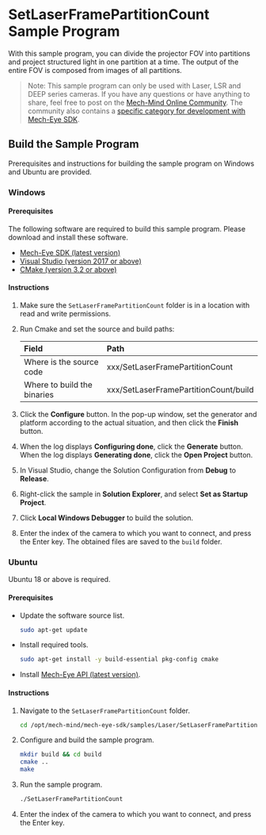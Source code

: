 # SetLaserFramePartitionCount Sample Program

With this sample program, you can divide the projector FOV into partitions and project structured light in one partition at a time. The output of the entire FOV is composed from images of all partitions.

> Note: This sample program can only be used with Laser, LSR and DEEP series cameras.
If you have any questions or have anything to share, feel free to post on the [Mech-Mind Online Community](https://community.mech-mind.com/). The community also contains a [specific category for development with Mech-Eye SDK](https://community.mech-mind.com/c/mech-eye-sdk-development/19).

## Build the Sample Program

Prerequisites and instructions for building the sample program on Windows and Ubuntu are provided.

### Windows

#### Prerequisites

The following software are required to build this sample program. Please download and install these software.

* [Mech-Eye SDK (latest version)](https://community.mech-mind.com/c/latest-product-downloads/10)
* [Visual Studio (version 2017 or above)](https://visualstudio.microsoft.com/vs/community/)
* [CMake (version 3.2 or above)](https://cmake.org/download/)

#### Instructions

1. Make sure the `SetLaserFramePartitionCount` folder is in a location with read and write permissions.
2. Run Cmake and set the source and build paths:
   
   | Field                       | Path                                  |
   | :----                       | :----                                 |
   | Where is the source code    | xxx/SetLaserFramePartitionCount       |
   | Where to build the binaries | xxx/SetLaserFramePartitionCount/build |

3. Click the **Configure** button. In the pop-up window, set the generator and platform according to the actual situation, and then click the **Finish** button.
4. When the log displays **Configuring done**, click the **Generate** button. When the log displays **Generating done**, click the **Open Project** button.
5. In Visual Studio, change the Solution Configuration from **Debug** to **Release**.
6. Right-click the sample in **Solution Explorer**, and select **Set as Startup Project**.
7. Click **Local Windows Debugger** to build the solution.
8. Enter the index of the camera to which you want to connect, and press the Enter key. The obtained files are saved to the `build` folder.

### Ubuntu

Ubuntu 18 or above is required.

#### Prerequisites

* Update the software source list.
  
  ```bash
  sudo apt-get update
  ```
  
* Install required tools.
  
  ```bash
  sudo apt-get install -y build-essential pkg-config cmake
  ```

* Install [Mech-Eye API (latest version)](https://community.mech-mind.com/c/latest-product-downloads/10).

#### Instructions

1. Navigate to the `SetLaserFramePartitionCount` folder. 
   
   ```bash
   cd /opt/mech-mind/mech-eye-sdk/samples/Laser/SetLaserFramePartitionCount/
   ```

2. Configure and build the sample program.

   ```bash
   mkdir build && cd build
   cmake ..
   make
   ```

3. Run the sample program.

   ```bash
   ./SetLaserFramePartitionCount
   ```
   
4. Enter the index of the camera to which you want to connect, and press the Enter key.